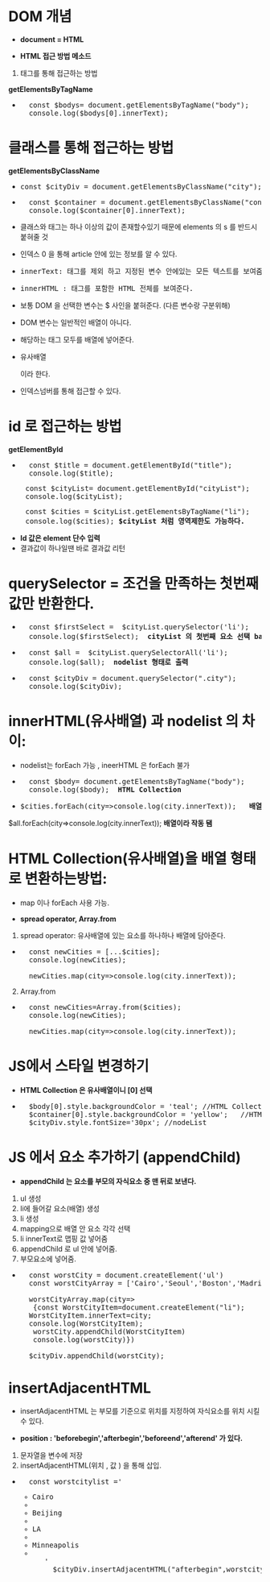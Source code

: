# DOM 개념


- <strong>document = HTML</strong>

- <strong>HTML 접근 방법 메소드</strong>



1. 태그를 통해 접근하는 방법

<strong>getElementsByTagName</strong>

- <pre>
    const $bodys= document.getElementsByTagName("body");
    console.log($bodys[0].innerText);
</pre>

# 클래스를 통해 접근하는 방법

<strong>getElementsByClassName</strong>
    
- <pre>const $cityDiv = document.getElementsByClassName("city");</pre>


- <pre>
    const $container = document.getElementsByClassName("container");
    console.log($container[0].innerText);
</pre>


- 클래스와 태그는 하나 이상의 값이 존재할수있기 때문에 elements 의 s 를 반드시 붙혀줄 것

- 인덱스 0 을 통해 article 안에 있는 정보를 알 수 있다.


- <pre>innerText: 태그를 제외 하고 지정된 변수 안에있는 모든 텍스트를 보여줌.</pre>

- <pre>innerHTML : 태그를 포함한 HTML 전체를 보여준다.</pre>


- 보통 DOM 을 선택한 변수는 $ 사인을 붙혀준다. (다른 변수랑 구분위해)

- DOM 변수는 일반적인 배열이 아니다.

- 해당하는 태그 모두를 배열에 넣어준다.

- <pre>유사배열</pre>이라 한다.

- 인덱스넘버를 통해 접근할 수 있다.


# id 로 접근하는 방법

<strong>getElementById</strong>

- <pre>
    const $title = document.getElementById("title");
    console.log($title);
</pre>

<pre>
    const $cityList= document.getElementById("cityList");
    console.log($cityList);
</pre>

<pre>
    const $cities = $cityList.getElementsByTagName("li");
    console.log($cities); <strong>$cityList 처럼 영역제한도 가능하다.</strong>
</pre>

- <strong>Id 값은 element 단수 입력</strong>
- 결과값이 하나일땐 바로 결과값 리턴


# querySelector = 조건을 만족하는 첫번째 값만 반환한다.

- <pre>
    const $firstSelect =  $cityList.querySelector('li');
    console.log($firstSelect);  <strong>cityList 의 첫번째 요소 선택 bangkok</strong>
</pre>

- <pre>
    const $all =  $cityList.querySelectorAll('li');
    console.log($all);  <strong>nodelist 형태로 출력</strong>
</pre>

- <pre>
    const $cityDiv = document.querySelector(".city");
    console.log($cityDiv);
</pre>


# innerHTML(유사배열) 과 nodelist 의 차이:

- nodelist는 forEach 가능 , ineerHTML 은 forEach 불가

- <pre>
    const $body= document.getElementsByTagName("body");
    console.log($body);  <strong>HTML Collection</strong>
</pre>

- <pre>$cities.forEach(city=>console.log(city.innerText));   <strong>배열 아니라 작동 안됌</strong>
 $all.forEach(city=>console.log(city.innerText));  <strong>배열이라 작동 됌</strong>
</pre>





# HTML Collection(유사배열)을 배열 형태로 변환하는방법:
-  map 이나 forEach 사용 가능.


 - <strong>spread operator, Array.from</strong>



1. spread operator: 유사배열에 있는 요소를 하나하나 배열에 담아준다.

- <pre>
    const newCities = [...$cities];
    console.log(newCities);

    newCities.map(city=>console.log(city.innerText));</pre>



2. Array.from

- <pre>
    const newCities=Array.from($cities);
    console.log(newCities);
    
    newCities.map(city=>console.log(city.innerText));
</pre>





# JS에서 스타일 변경하기

- <strong>HTML Collection 은 유사배열이니 [0] 선택</strong>

- <pre>
    $body[0].style.backgroundColor = 'teal'; //HTML Collection
    $container[0].style.backgroundColor = 'yellow';   //HTML Collection
    $cityDiv.style.fontSize='30px'; //nodeList
</pre>




# JS 에서 요소 추가하기 (appendChild)

- <strong>appendChild 는 요소를 부모의 자식요소 중 맨 뒤로 보낸다.</strong>

1. ul 생성
2. li에 들어갈 요소(배열) 생성
3. li 생성
4. mapping으로 배열 안 요소 각각 선택
5. li innerText로 맵핑 값 넣어줌
6. appendChild 로 ul 안에 넣어줌.
7. 부모요소에 넣어줌.

- <pre>
    const worstCity = document.createElement('ul')
    const worstCityArray = ['Cairo','Seoul','Boston','Madrid'];
    
    worstCityArray.map(city=>
     {const WorstCityItem=document.createElement("li");
    WorstCityItem.innerText=city;
    console.log(WorstCityItem);
     worstCity.appendChild(WorstCityItem)
     console.log(worstCity)})
    
    $cityDiv.appendChild(worstCity);
</pre>




# insertAdjacentHTML


- insertAdjacentHTML 는 부모를 기준으로 위치를 지정하여 자식요소를 위치 시킬 수 있다.

- <strong>position :  'beforebegin','afterbegin','beforeend','afterend' 가 있다.</strong>

1. 문자열을 변수에 저장
2. insertAdjacentHTML(위치 , 값 ) 을 통해 삽입.


- <pre>
    const worstcitylist ='<ul><li>Cairo<li><li>Beijing<li><li>LA<li><li>Minneapolis<li><ul>'
    $cityDiv.insertAdjacentHTML("afterbegin",worstcitylist);
</pre>






